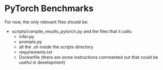 # PyTorch Benchmarks

For now, the only relevant files should be: 
- scripts/compile_results_pytorch.py and the files that it calls:
    - infer.py
    - prompts.py
    - all the .sh inside the scripts directory
    - requirements.txt
    - Dockerfile (there are some instructions commented out that could be useful in development)
